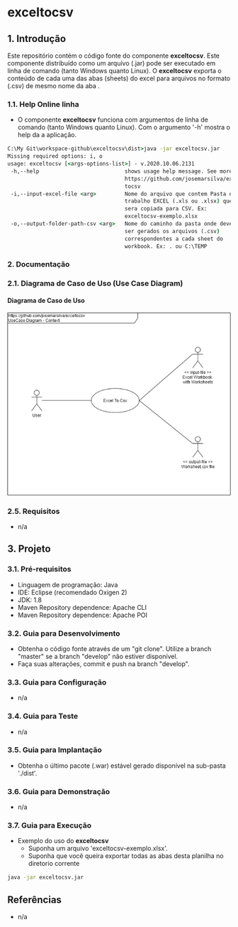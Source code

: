 # exceltocsv

## 1. Introdução ##

Este repositório contém o código fonte do componente **exceltocsv**. Este componente distribuído como um arquivo (.jar) pode ser executado em linha de comando (tanto Windows quanto Linux). O **exceltocsv** exporta o conteúdo de cada uma das abas (sheets) do excel para arquivos no formato (.csv) de mesmo nome da aba .


### 1.1. Help Online linha

* O componente **exceltocsv** funciona com argumentos de linha de comando (tanto Windows quanto Linux). Com o argumento '-h' mostra o help da a aplicação.

```bat
C:\My Git\workspace-github\exceltocsv\dist>java -jar exceltocsv.jar
Missing required options: i, o
usage: exceltocsv [<args-options-list>] - v.2020.10.06.2131
 -h,--help                           shows usage help message. See more
                                     https://github.com/josemarsilva/excel
                                     tocsv
 -i,--input-excel-file <arg>         Nome do arquivo que contem Pasta de
                                     trabalho EXCEL (.xls ou .xlsx) que
                                     sera copiada para CSV. Ex:
                                     exceltocsv-exemplo.xlsx
 -o,--output-folder-path-csv <arg>   Nome do caminho da pasta onde deverao
                                     ser gerados os arquivos (.csv)
                                     correspondentes a cada sheet do
                                     workbook. Ex: . ou C:\TEMP
```




### 2. Documentação ###

### 2.1. Diagrama de Caso de Uso (Use Case Diagram) ###

#### Diagrama de Caso de Uso

![UseCaseDiagram](doc/UseCaseDiagram%20-%20Context%20-%20ExcelToCsv.png)


### 2.5. Requisitos ###

* n/a


## 3. Projeto ##

### 3.1. Pré-requisitos ###

* Linguagem de programação: Java
* IDE: Eclipse (recomendado Oxigen 2)
* JDK: 1.8
* Maven Repository dependence: Apache CLI
* Maven Repository dependence: Apache POI

### 3.2. Guia para Desenvolvimento ###

* Obtenha o código fonte através de um "git clone". Utilize a branch "master" se a branch "develop" não estiver disponível.
* Faça suas alterações, commit e push na branch "develop".


### 3.3. Guia para Configuração ###

* n/a


### 3.4. Guia para Teste ###

* n/a


### 3.5. Guia para Implantação ###

* Obtenha o último pacote (.war) estável gerado disponível na sub-pasta './dist'.



### 3.6. Guia para Demonstração ###

* n/a


### 3.7. Guia para Execução ###

* Exemplo do uso do **exceltocsv**  
    * Suponha um arquivo 'exceltocsv-exemplo.xlsx'.
    * Suponha que você queira exportar todas as abas desta planilha no diretorio corrente

```bat
java -jar exceltocsv.jar 

```


## Referências ##

* n/a

